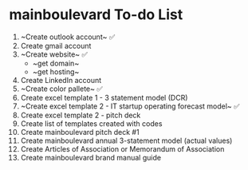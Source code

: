 # mainboulevard To-do List
1. ~Create outlook account~ ✅
2. Create gmail account
3. ~Create website~ ✅
   - ~get domain~
   - ~get hosting~
4. Create LinkedIn account
5. ~Create color pallete~ ✅
6. Create excel template 1 - 3 statement model (DCR)
7. ~Create excel template 2 - IT startup operating forecast model~ ✅
8. Create excel template 2 - pitch deck
9. Create list of templates created with codes
10. Create mainboulevard pitch deck #1
11. Create mainboulevard annual 3-statement model (actual values)
12. Create Articles of Association or Memorandum of Association
13. Create mainboulevard brand manual guide
